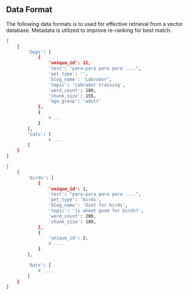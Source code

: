 ## Data Format 

The following data formats is to used for effective retrieval from a vector database. 
Metadata is utilized to improve re-ranking for best match.




```bash
[
    {
        'Dogs': [
            {
                'unique_id': 12,
                'text': "para-para para para ....",
                'pet_type': '',
                'blog_name': 'Labrador',
                'topic': 'Labrador training',
                'word_count': 180,
                'chunk_size': 155,
                'age_group': 'adult'
            },
            {
                # ...
            }
        ],
        'Cats': [
                # ... 
        ] 
    }
]
```


```bash
[
    {
        'birds': [
            { 
                'unique_id': 1,
                'text': "para-para para para ....",
                'pet_type': 'birds',
                'blog_name': 'Diet for birds',
                'topic': 'is wheat good for birds?',
                'word_count': 200, 
                'chunk_size': 180,
            }, 
            {
                'unique_id': 2,
                # .... 
            }
        ],

        'Rats': [
            # ....
        ]
    }
]
```

